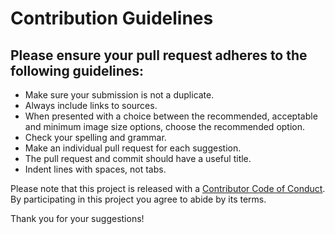 # Contribution Guidelines

## Please ensure your pull request adheres to the following guidelines:

* Make sure your submission is not a duplicate.
* Always include links to sources.
* When presented with a choice between the recommended, acceptable and minimum image size options, choose the recommended option.
* Check your spelling and grammar.
* Make an individual pull request for each suggestion.
* The pull request and commit should have a useful title.
* Indent lines with spaces, not tabs.

Please note that this project is released with a [Contributor Code of Conduct](code-of-conduct.md). 
By participating in this project you agree to abide by its terms.

Thank you for your suggestions!
